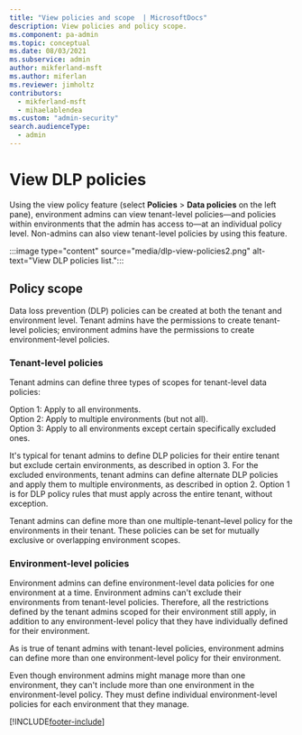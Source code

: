 ```yaml
---
title: "View policies and scope  | MicrosoftDocs"
description: View policies and policy scope.
ms.component: pa-admin
ms.topic: conceptual
ms.date: 08/03/2021
ms.subservice: admin
author: mikferland-msft
ms.author: miferlan
ms.reviewer: jimholtz
contributors:
  - mikferland-msft
  - mihaelablendea
ms.custom: "admin-security"
search.audienceType: 
  - admin
---
```


# View DLP policies

Using the view policy feature (select **Policies** > **Data policies** on the left pane), environment admins can view tenant-level policies&mdash;and policies within environments that the admin has access to&mdash;at an individual policy level. Non-admins can also view tenant-level policies by using this feature.

:::image type="content" source="media/dlp-view-policies2.png" alt-text="View DLP policies list.":::

## Policy scope

Data loss prevention (DLP) policies can be created at both the tenant and environment level. Tenant admins have the permissions to create tenant-level policies; environment admins have the permissions to create environment-level policies.

### Tenant-level policies

Tenant admins can define three types of scopes for tenant-level data policies: 

Option 1: Apply to all environments.<br>
Option 2: Apply to multiple environments (but not all).<br>
Option 3: Apply to all environments except certain specifically excluded ones.

It's typical for tenant admins to define DLP policies for their entire tenant but exclude certain environments, as described in option 3. For the excluded environments, tenant admins can define alternate DLP policies and apply them to multiple environments, as described in option 2. Option 1 is for DLP policy rules that must apply across the entire tenant, without exception.

Tenant admins can define more than one multiple-tenant&ndash;level policy for the environments in their tenant. These policies can be set for mutually exclusive or overlapping environment scopes.

### Environment-level policies

Environment admins can define environment-level data policies for one environment at a time. Environment admins can't exclude their environments from tenant-level policies. Therefore, all the restrictions defined by the tenant admins scoped for their environment still apply, in addition to any environment-level policy that they have individually defined for their environment. 

As is true of tenant admins with tenant-level policies, environment admins can define more than one environment-level policy for their environment.

Even though environment admins might manage more than one environment, they can't include more than one environment in the environment-level policy. They must define individual environment-level policies for each environment that they manage. 





[!INCLUDE[footer-include](../includes/footer-banner.md)]

